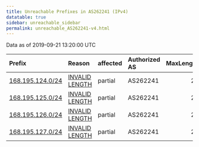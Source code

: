 ```yaml
---
title: Unreachable Prefixes in AS262241 (IPv4)
datatable: true
sidebar: unreachable_sidebar
permalink: unreachable_AS262241-v4.html
---
```


Data as of 2019-09-21 13:20:00 UTC


<div class="datatable-begin"></div>

| Prefix                                                     | Reason                                                                                                      | affected   | Authorized AS   |   MaxLength | Anchor                                         |   unreachable /24s |
|:-----------------------------------------------------------|:------------------------------------------------------------------------------------------------------------|:-----------|:----------------|------------:|:-----------------------------------------------|-------------------:|
| [168.195.124.0/24](https://stat.ripe.net/168.195.124.0/24) | [INVALID LENGTH](https://rpki-validator.ripe.net/announcement-preview?asn=AS262241&prefix=168.195.124.0/24) | partial    | AS262241        |          22 | [LACNIC](unreachable_LACNIC_RPKI_Root-v4.html) |                  1 |
| [168.195.125.0/24](https://stat.ripe.net/168.195.125.0/24) | [INVALID LENGTH](https://rpki-validator.ripe.net/announcement-preview?asn=AS262241&prefix=168.195.125.0/24) | partial    | AS262241        |          22 | [LACNIC](unreachable_LACNIC_RPKI_Root-v4.html) |                  1 |
| [168.195.126.0/24](https://stat.ripe.net/168.195.126.0/24) | [INVALID LENGTH](https://rpki-validator.ripe.net/announcement-preview?asn=AS262241&prefix=168.195.126.0/24) | partial    | AS262241        |          22 | [LACNIC](unreachable_LACNIC_RPKI_Root-v4.html) |                  1 |
| [168.195.127.0/24](https://stat.ripe.net/168.195.127.0/24) | [INVALID LENGTH](https://rpki-validator.ripe.net/announcement-preview?asn=AS262241&prefix=168.195.127.0/24) | partial    | AS262241        |          22 | [LACNIC](unreachable_LACNIC_RPKI_Root-v4.html) |                  1 |

<div class="datatable-end"></div>